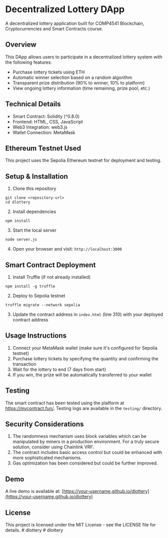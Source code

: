 # Decentralized Lottery DApp

A decentralized lottery application built for COMP4541 Blockchain, Cryptocurrencies and Smart Contracts course.

## Overview

This DApp allows users to participate in a decentralized lottery system with the following features:
- Purchase lottery tickets using ETH
- Automatic winner selection based on a random algorithm
- Transparent prize distribution (90% to winner, 10% to platform)
- View ongoing lottery information (time remaining, prize pool, etc.)

## Technical Details

- Smart Contract: Solidity (^0.8.0)
- Frontend: HTML, CSS, JavaScript
- Web3 Integration: web3.js
- Wallet Connection: MetaMask

## Ethereum Testnet Used

This project uses the Sepolia Ethereum testnet for deployment and testing.

## Setup & Installation

1. Clone this repository
```
git clone <repository-url>
cd dlottery
```

2. Install dependencies
```
npm install
```

3. Start the local server
```
node server.js
```

4. Open your browser and visit: `http://localhost:3000`

## Smart Contract Deployment

1. Install Truffle (if not already installed)
```
npm install -g truffle
```

2. Deploy to Sepolia testnet
```
truffle migrate --network sepolia
```

3. Update the contract address in `index.html` (line 310) with your deployed contract address

## Usage Instructions

1. Connect your MetaMask wallet (make sure it's configured for Sepolia testnet)
2. Purchase lottery tickets by specifying the quantity and confirming the transaction
3. Wait for the lottery to end (7 days from start)
4. If you win, the prize will be automatically transferred to your wallet

## Testing

The smart contract has been tested using the platform at https://mycontract.fun/. Testing logs are available in the `testing/` directory.

## Security Considerations

1. The randomness mechanism uses block variables which can be manipulated by miners in a production environment. For a truly secure solution, consider using Chainlink VRF.
2. The contract includes basic access control but could be enhanced with more sophisticated mechanisms.
3. Gas optimization has been considered but could be further improved.

## Demo

A live demo is available at: [https://your-username.github.io/dlottery](https://your-username.github.io/dlottery)

## License

This project is licensed under the MIT License - see the LICENSE file for details. #   d l o t t e r y  
 #   d l o t t e r y  
 